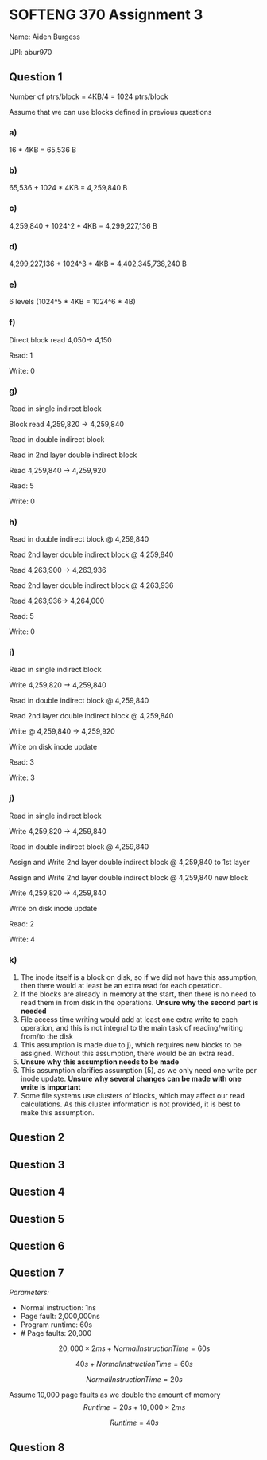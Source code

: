 # SOFTENG 370 Assignment 3

Name: Aiden Burgess

UPI: abur970

## Question 1

Number of ptrs/block = 4KB/4 = 1024 ptrs/block

Assume that we can use blocks defined in previous questions

### a) 

16 * 4KB = 65,536 B

### b)

65,536 + 1024 * 4KB = 4,259,840 B

### c) 

4,259,840 + 1024^2 * 4KB = 4,299,227,136 B

### d) 

4,299,227,136 + 1024^3 * 4KB = 4,402,345,738,240 B

### e) 

6 levels (1024^5 * 4KB = 1024^6 * 4B)

### f)

Direct block read 4,050-> 4,150

Read: 1

Write: 0

### g)

Read in single indirect block

Block read 4,259,820 -> 4,259,840

Read in double indirect block

Read in 2nd layer double indirect block

Read 4,259,840 -> 4,259,920

Read: 5

Write: 0

### h)

Read in double indirect block @ 4,259,840

Read 2nd layer double indirect block @ 4,259,840

Read 4,263,900 -> 4,263,936

Read 2nd layer double indirect block @ 4,263,936

Read 4,263,936-> 4,264,000 

Read: 5

Write: 0

### i)

Read in single indirect block

Write 4,259,820 -> 4,259,840

Read in double indirect block @ 4,259,840

Read 2nd layer double indirect block @ 4,259,840

Write @ 4,259,840 -> 4,259,920 

Write on disk inode update

Read: 3

Write: 3

### j)

Read in single indirect block

Write 4,259,820 -> 4,259,840

Read in double indirect block @ 4,259,840

Assign and Write 2nd layer double indirect block @ 4,259,840 to 1st layer

Assign and Write 2nd layer double indirect block @ 4,259,840 new block

Write 4,259,820 -> 4,259,840

Write on disk inode update

Read: 2

Write: 4

### k)

1. The inode itself is a block on disk, so if we did not have this assumption, then there would at least be an extra read for each  operation.
2. If the blocks are already in memory at the start, then there is no need to read them in from disk in the operations. **Unsure why the second part is needed**
3. File access time writing would add at least one extra write to each operation, and this is not integral to the main task of reading/writing from/to the disk
4. This assumption is made due to j), which requires new blocks to be assigned. Without this assumption, there would be an extra read.
5. **Unsure why this assumption needs to be made**
6. This assumption clarifies assumption (5), as we only need one write per inode update. **Unsure why several changes can be made with one write is important**
7. Some file systems use clusters of blocks, which may affect our read calculations. As this cluster information is not provided, it is best to make this assumption.

## Question 2

## Question 3

## Question 4

## Question 5

## Question 6

## Question 7

*Parameters:*

- Normal instruction: 1ns
- Page fault: 2,000,000ns
- Program runtime: 60s
- \# Page faults: 20,000

$$
20,000\times2ms + NormalInstructionTime = 60s
$$

$$
40s+NormalInstructionTime = 60s
$$

$$
NormalInstructionTime = 20s
$$

Assume 10,000 page faults as we double the amount of memory
$$
Runtime=20s+10,000\times2ms
$$

$$
Runtime = 40s
$$



## Question 8

